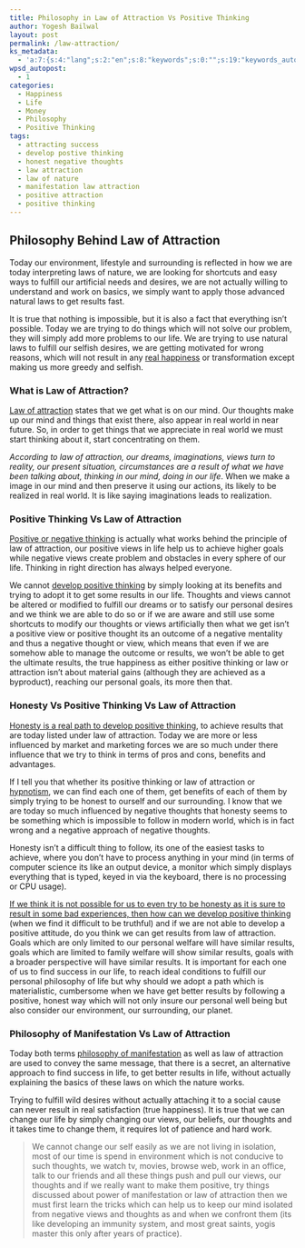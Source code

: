 ```yaml
---
title: Philosophy in Law of Attraction Vs Positive Thinking
author: Yogesh Bailwal
layout: post
permalink: /law-attraction/
ks_metadata:
  - 'a:7:{s:4:"lang";s:2:"en";s:8:"keywords";s:0:"";s:19:"keywords_autoupdate";s:1:"0";s:11:"description";s:0:"";s:22:"description_autoupdate";s:1:"0";s:5:"title";s:0:"";s:6:"robots";s:12:"index,follow";}'
wpsd_autopost:
  - 1
categories:
  - Happiness
  - Life
  - Money
  - Philosophy
  - Positive Thinking
tags:
  - attracting success
  - develop postive thinking
  - honest negative thoughts
  - law attraction
  - law of nature
  - manifestation law attraction
  - positive attraction
  - positive thinking
---
```

## Philosophy Behind Law of Attraction

Today our environment, lifestyle and surrounding is reflected in how we are today interpreting laws of nature, we are looking for shortcuts and easy ways to fulfill our artificial needs and desires, we are not actually willing to understand and work on basics, we simply want to apply those advanced natural laws to get results fast.

It is true that nothing is impossible, but it is also a fact that everything isn&#8217;t possible. Today we are trying to do things which will not solve our problem, they will simply add more problems to our life. We are trying to use natural laws to fulfill our selfish desires, we are getting motivated for wrong reasons, which will not result in any [real happiness][1] or transformation except making us more greedy and selfish.

### What is Law of Attraction?

[Law of attraction][2] states that we get what is on our mind. Our thoughts make up our mind and things that exist there, also appear in real world in near future. So, in order to get things that we appreciate in real world we must start thinking about it, start concentrating on them.

*According to law of attraction, our dreams, imaginations, views turn to reality, our present situation, circumstances are a result of what we have been talking about, thinking in our mind, doing in our life*. When we make a image in our mind and then preserve it using our actions, its likely to be realized in real world. It is like saying imaginations leads to realization.

### Positive Thinking Vs Law of Attraction

[Positive or negative thinking][3] is actually what works behind the principle of law of attraction, our positive views in life help us to achieve higher goals while negative views create problem and obstacles in every sphere of our life. Thinking in right direction has always helped everyone.

We cannot [develop positive thinking][4] by simply looking at its benefits and trying to adopt it to get some results in our life. Thoughts and views cannot be altered or modified to fulfill our dreams or to satisfy our personal desires and we think we are able to do so or if we are aware and still use some shortcuts to modify our thoughts or views artificially then what we get isn&#8217;t a positive view or positive thought its an outcome of a negative mentality and thus a negative thought or view, which means that even if we are somehow able to manage the outcome or results, we won&#8217;t be able to get the ultimate results, the true happiness as either positive thinking or law or attraction isn&#8217;t about material gains (although they are achieved as a byproduct), reaching our personal goals, its more then that.

### Honesty Vs Positive Thinking Vs Law of Attraction

[Honesty is a real path to develop positive thinking][5], to achieve results that are today listed under law of attraction. Today we are more or less influenced by market and marketing forces we are so much under there influence that we try to think in terms of pros and cons, benefits and advantages.

If I tell you that whether its positive thinking or law of attraction or [hypnotism][6], we can find each one of them, get benefits of each of them by simply trying to be honest to ourself and our surrounding. I know that we are today so much influenced by negative thoughts that honesty seems to be something which is impossible to follow in modern world, which is in fact wrong and a negative approach of negative thoughts.

Honesty isn&#8217;t a difficult thing to follow, its one of the easiest tasks to achieve, where you don&#8217;t have to process anything in your mind (in terms of computer science its like an output device, a monitor which simply displays everything that is typed, keyed in via the keyboard, there is no processing or CPU usage).

<span style="text-decoration: underline;">If we think it is not possible for us to even try to be honesty as it is sure to result in some bad experiences, then how can we develop positive thinking</span> (when we find it difficult to be truthful) and if we are not able to develop a positive attitude, do you think we can get results from law of attraction. Goals which are only limited to our personal welfare will have similar results, goals which are limited to family welfare will show similar results, goals with a broader perspective will have similar results. It is important for each one of us to find success in our life, to reach ideal conditions to fulfill our personal philosophy of life but why should we adopt a path which is materialistic, cumbersome when we have get better results by following a positive, honest way which will not only insure our personal well being but also consider our environment, our surrounding, our planet.

### Philosophy of Manifestation Vs Law of Attraction

Today both terms [philosophy of manifestation][7] as well as law of attraction are used to convey the same message, that there is a secret, an alternative approach to find success in life, to get better results in life, without actually explaining the basics of these laws on which the nature works.

Trying to fulfill wild desires without actually attaching it to a social cause can never result in real satisfaction (true happiness). It is true that we can change our life by simply changing our views, our beliefs, our thoughts and it takes time to change them, it requires lot of patience and hard work.

> We cannot change our self easily as we are not living in isolation, most of our time is spend in environment which is not conducive to such thoughts, we watch tv, movies, browse web, work in an office, talk to our friends and all these things push and pull our views, our thoughts and if we really want to make them positive, try things discussed about power of manifestation or law of attraction then we must first learn the tricks which can help us to keep our mind isolated from negative views and thoughts as and when we confront them (its like developing an immunity system, and most great saints, yogis master this only after years of practice).

 [1]: http://www.philosophyinlife.info/42/honesty-leads-to-happiness.htm
 [2]: http://www.philosophyinlife.info/612/law-attraction.htm
 [3]: http://www.philosophyinlife.info/255/philosophy-positive-thinking.htm
 [4]: http://www.philosophyinlife.info/276/adopting-postive-approach-life-improve-positive-thoughts.htm
 [5]: http://www.philosophyinlife.info/34/philosophy-of-honesty.htm
 [6]: http://www.philosophyinlife.info/38/hypnosis-for-positive-thinking.htm
 [7]: http://www.philosophyinlife.info/1/philosophy-of-manifestation.htm